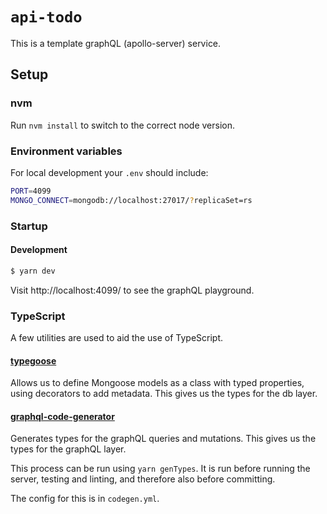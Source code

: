 # `api-todo`

This is a template graphQL (apollo-server) service.

## Setup

### nvm

Run `nvm install` to switch to the correct node version.

### Environment variables

For local development your `.env` should include:

```sh
PORT=4099
MONGO_CONNECT=mongodb://localhost:27017/?replicaSet=rs
```

### Startup

#### Development

```sh
$ yarn dev
```

Visit http://localhost:4099/ to see the graphQL playground.

### TypeScript

A few utilities are used to aid the use of TypeScript.

#### [typegoose](https://github.com/typegoose/typegoose)

Allows us to define Mongoose models as a class with typed properties,
using decorators to add metadata. This gives us the types for the db layer.

#### [graphql-code-generator](https://github.com/dotansimha/graphql-code-generator)

Generates types for the graphQL queries and mutations. This gives us the types
for the graphQL layer.

This process can be run using `yarn genTypes`. It is run before running the server, testing and linting, and therefore also before committing.

The config for this is in `codegen.yml`.
